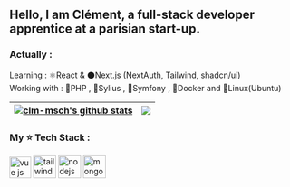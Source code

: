 ## Hello, I am Clément, a full-stack developer apprentice at a parisian start-up.
### Actually :
Learning : ⚛️React & ⚫Next.js (NextAuth, Tailwind, shadcn/ui)<br>
Working with : 🐘PHP , 🦢Sylius , 🎵Symfony , 🐋Docker and 🐧Linux(Ubuntu)

| <a href="https://github.com/anuraghazra/github-readme-stats"><img align="center" src="https://github-readme-stats.vercel.app/api?username=clm-msch&show_icons=true&theme=dark" alt="clm-msch's github stats" /></a> | <a href="https://github.com/clm-msch/github-readme-stats"><img align="center" src="https://github-readme-stats.vercel.app/api/top-langs/?username=clm-msch&layout=compact&theme=dark&hide_border=true" /></a> |
| ------------- | ------------- |

### My ⭐ Tech Stack :
<p>
<img src="https://github.com/get-icon/geticon/blob/master/icons/vue.svg" width="38px" alt="vue js" height="38px" />
<img src="https://github.com/get-icon/geticon/blob/master/icons/tailwindcss-icon.svg" alt="tailwind css" width="40px" height="40px" />
<img src="https://github.com/get-icon/geticon/blob/master/icons/nodejs-icon.svg" alt="nodejs" width="40px" height="40px" />
<img src="https://github.com/get-icon/geticon/blob/master/icons/mongodb-icon.svg" alt="mongo db" width="40px" height="40px" />
</p>
